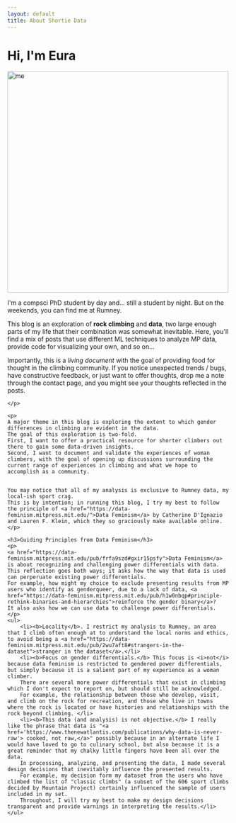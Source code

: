 ```yaml
---
layout: default
title: About Shortie Data
---
```


<div class="post">
	<h1 class="pageTitle">Hi, I'm Eura</h1>
	<img class="profile-image" src="{{ '/assets/img/me.png' | relative_url }}" alt="me" width=500px>
	<p class="intro">I'm a compsci PhD student by day and... still a student by night. But on the weekends, you can find me at Rumney.</p>
	<p>
    This blog is an exploration of <b>rock climbing</b> and <b>data</b>, two large enough parts of my life that their combination was somewhat inevitable. 
    Here, you'll find a mix of posts that use different ML techniques to analyze MP data, provide code for visualizing your own, and so on...  
    </p>
    <p>
    Importantly, this is a <i>living document</i> with the goal of providing food for thought in the climbing community. 
    If you notice unexpected trends / bugs, have constructive feedback, or just want to offer thoughts, drop me a note through the <a>contact</a> page, and you might see your thoughts reflected in the posts.
 
    </p> 

    <p>
    A major theme in this blog is exploring the extent to which gender differences in climbing are evident in the data.  
    The goal of this exploration is two-fold.  
    First, I want to offer a practical resource for shorter climbers out there to gain some data-driven insights. 
    Second, I want to document and validate the experiences of woman climbers, with the goal of opening up discussions surrounding the current range of experiences in climbing and what we hope to accomplish as a community. 


    You may notice that all of my analysis is exclusive to Rumney data, my local-ish sport crag. 
    This is by intention; in running this blog, I try my best to follow the principle of <a href="https://data-feminism.mitpress.mit.edu/">Data Feminism</a> by Catherine D'Ignazio and Lauren F. Klein, which they so graciously make available online.
    </p>

	<h3>Guiding Principles from Data Feminism</h3>
    <p>
    <a href="https://data-feminism.mitpress.mit.edu/pub/frfa9szd#gxir15psfy">Data Feminism</a> is about recognizing and challenging power differentials with data. 
    This reflection goes both ways; it asks how the way that data is used can perperuate existing power differentials. 
    For example, how might my choice to exclude presenting results from MP users who identify as genderqueer, due to a lack of data, <a href="https://data-feminism.mitpress.mit.edu/pub/h1w0nbqp#principle-rethink-binaries-and-hierarchies">reinforce the gender binary</a>?
    It also asks how we can use data to challenge power differentials. 
    </p>
	<ul>
        <li><b>Locality</b>. I restrict my analysis to Rumney, an area that I climb often enough at to understand the local norms and ethics, to avoid being a <a href="https://data-feminism.mitpress.mit.edu/pub/2wu7aft8#strangers-in-the-dataset">stranger in the dataset</a>.</li>
        <li><b>Focus on gender differentials.</b> This focus is <i>not</i> because data feminism is restricted to gendered power differentials, but simply because it is a salient part of my experience as a woman climber. 
        There are several more power differentials that exist in climbing which I don't expect to report on, but should still be acknowledged. 
        For example, the relationship between those who develop, visit, and climb on the rock for recreation, and those who live in towns where the rock is located or have histories and relationships with the rock beyond climbing. </li>
        <li><b>This data (and analysis) is not objective.</b> I really like the phrase that data is "<a href='https://www.thenewatlantis.com/publications/why-data-is-never-raw'> cooked, not raw,</a>" possibly because in an alternate life I would have loved to go to culinary school, but also because it is a great reminder that my chalky little fingers have been all over the data.
        In processing, analyzing, and presenting the data, I made several design decisions that inevitably influence the presented results. 
        For example, my decision form my dataset from the users who have climbed the list of "classic climbs" (a subset of the 606 sport climbs decided by Mountain Project) certainly influenced the sample of users included in my set. 
        Throughout, I will try my best to make my design decisions transparent and provide warnings in interpreting the results.</li>
  	</ul>
</div>
